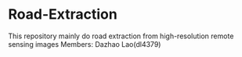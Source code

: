 # Road-Extraction
This repository mainly do road extraction from high-resolution remote sensing images
Members: Dazhao Lao(dl4379)
